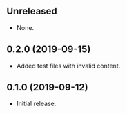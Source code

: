 ## Unreleased

- None.

## 0.2.0 (2019-09-15)

- Added test files with invalid content.

## 0.1.0 (2019-09-12)

- Initial release.
